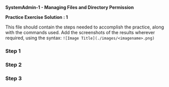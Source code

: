 **SystemAdmin-1 - Managing Files and Directory Permission**

**Practice Exercise Solution : 1**

This file should contain the steps needed to accomplish the practice, along with the commands used. Add the screenshots of the results wherever required, using the syntax: ```![Image Title](./images/<imagename>.png)```

### Step 1

### Step 2

### Step 3




